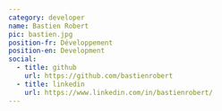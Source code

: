 ```yaml
---
category: developer
name: Bastien Robert
pic: bastien.jpg
position-fr: Développement
position-en: Development
social:
  - title: github
    url: https://github.com/bastienrobert
  - title: linkedin
    url: https://www.linkedin.com/in/bastienrobert/
---
```

